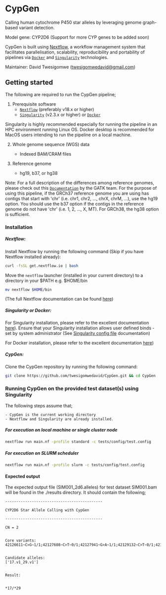 # CypGen
Calling human cytochrome P450 star alleles by leveraging genome graph-based variant detection.

Model gene: CYP2D6 (Support for more CYP genes to be added soon)

CypGen is built using [Nextflow](https://www.nextflow.io), a workflow management system that facilitates parallelisation, scalability, reproducibility and portability of pipelines via [`Docker`](https://docs.docker.com) and [`Singularity`](https://sylabs.io/) technologies.

Maintainer: David Twesigomwe (twesigomwedavid@gmail.com)

## Getting started

The following are required to run the CypGen pipeline;

1. Prerequisite software
    - [`Nextflow`](https://nf-co.re/usage/installation) (preferably v18.x or higher)
    - [`Singularity`](https://sylabs.io/) (v2.3.x or higher) or [`Docker`](https://docs.docker.com)
    
Singularity is highly recommended especially for running the pipeline in an HPC environment running Linux OS. Docker desktop is recommended for MacOS users intending to run the pipeline on a local machine.

2. Whole genome sequence (WGS) data
    - Indexed BAM/CRAM files
    
3. Reference genome
    - hg19, b37, or hg38
    
Note: For a full description of the differences among reference genomes, please check out this [`Documentation`](https://gatk.broadinstitute.org/hc/en-us/articles/360035890711-GRCh37-hg19-b37-humanG1Kv37-Human-Reference-Discrepancies) by the GATK team. For the purpose of using this pipeline, if the GRCh37 reference genome you are using has contigs that start with 'chr' (i.e. chr1, chr2, ..., chrX, chrM, ...), use the hg19 option. You should use the b37 option if the contigs in the reference genome do not have 'chr' (i.e. 1, 2, ..., X, MT). For GRCh38, the hg38 option is sufficient.

### Installation

##### Nextflow:

Install Nextflow by running the following command (Skip if you have Nextflow installed already):

```bash
curl -fsSL get.nextflow.io | bash
```

Move the `nextflow` launcher (installed in your current directory) to a directory in your $PATH e.g. $HOME/bin

```bash
mv nextflow $HOME/bin
```

(The full Nextflow documentation can be found [here](https://www.nextflow.io))

##### Singularity or Docker:

For Singularity installation, please refer to the excellent documentation [here](https://sylabs.io/guides/3.0/user-guide/installation.html)). Ensure that your Singularity installation allows user defined binds - set by system administrator (See [Singularity config file](https://sylabs.io/guides/3.0/user-guide/installation.html) documentation) 


For Docker installation, please refer to the excellent documentation [here](https://docs.docker.com/get-docker))

##### CypGen:

Clone the CypGen repository by running the following command:

```bash
git clone https://github.com/twesigomwedavid/CypGen.git && cd CypGen
```


### Running CypGen on the provided test dataset(s) using Singularity

The following steps assume that;

    - CypGen is the current working directory 
    - Nextflow and Singularity are already installed.


##### For execution on local machine or single cluster node

```bash
nextflow run main.nf -profile standard -c tests/config/test.config
```

##### For execution on SLURM scheduler 

```bash
nextflow run main.nf -profile slurm -c tests/config/test.config
```


#### Expected output

The expected output file (SIM001_2d6.alleles) for test dataset SIM001.bam will be found in the ./results directory. It should contain the following; 

```
--------------------------------------------

CYP2D6 Star Allele Calling with CypGen

--------------------------------------------

CN = 2


Core variants:
42126611~C>G~1/1;42127608~C>T~0/1;42127941~G>A~1/1;42129132~C>T~0/1;42129770~G>A~0/1


Candidate alleles:
['17.v1_29.v1']


Result:


*17/*29

```
